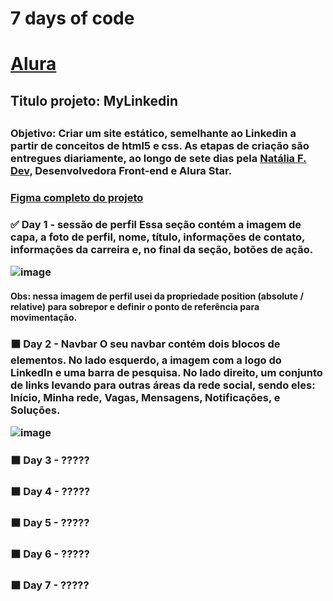 <h1> 7 days of code  <h1> <a href="https://www.alura.com.br">Alura</a>

<h2> Titulo projeto: MyLinkedin <h2>

<h3>Objetivo: Criar um  site estático, semelhante ao Linkedin a partir de conceitos de html5 e css. As etapas de criação são entregues diariamente, ao longo de sete dias pela <a href="https://gist.github.com/natalia-fs">Natália F. Dev</a>, Desenvolvedora Front-end e Alura Star.

<h3><a href="https://www.figma.com/file/YNrQbgrdCBM7tDd6CfpBmm/7days---HTML-e-CSS-(Linkedin)?type=design&node-id=0%3A1&mode=dev">Figma completo do projeto</a>

<h3>✅ Day 1 - sessão de perfil
Essa seção contém a imagem de capa, a foto de perfil, nome, título, informações de contato, informações da carreira e, no final da seção, botões de ação. 
  
![image](https://github.com/KazzenBS/mylinkedin/assets/150951409/02d995fe-ceb0-430b-a499-45a71d60941b)
<h4>Obs: nessa imagem de perfil usei da propriedade position (absolute / relative) para sobrepor e definir o ponto de referência para movimentação.
  
<h3>⬛ Day 2 - Navbar
O seu navbar contém dois blocos de elementos. No lado esquerdo, a imagem com a logo do LinkedIn e uma barra de pesquisa. No lado direito, um conjunto de links levando para outras áreas da rede social, sendo eles: Início, Minha rede, Vagas, Mensagens, Notificações, e Soluções.
  
![image](https://github.com/KazzenBS/mylinkedin/assets/150951409/e733bb89-fea9-478e-95f7-8113058b2422)

<h3>⬛ Day 3 - ?????
  
<h3>⬛ Day 4 - ?????
  
<h3>⬛ Day 5 - ?????
  
<h3>⬛ Day 6 - ?????
  
<h3>⬛ Day 7 - ?????


